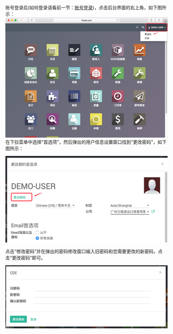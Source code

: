账号登录后\(如何登录请看前一节：[账号登录](/1-ji-ben-cao-zuo/11-zhang-hao-deng-lu.md)\)，点击后台界面的右上角，如下图所示：![](/assets/main-homepage-userinfo.png)在下拉菜单中选择“首选项”，然后弹出的用户信息设置窗口找到“更改密码”，如下图所示：

![](/assets/userinfo.png)

点击“修改密码”并在弹出的密码修改窗口输入旧密码和您需要更改的新密码，点击“更改密码”即可。

![](/assets/userinfo-change-password.png)

